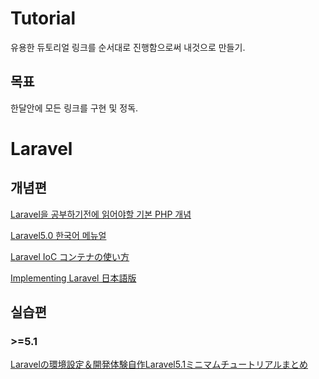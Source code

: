 # Tutorial
 유용한 듀토리얼 링크를 순서대로 진행함으로써 내것으로 만들기.

## 목표
 한달안에 모든 링크를 구현 및 정독.

# Laravel
## 개념편
[Laravel을 공부하기전에 읽어야할 기본 PHP 개념](https://www.lesstif.com/pages/viewpage.action?pageId=26083451)

[Laravel5.0 한국어 메뉴얼](http://xpressengine.github.io/laravel-korean-docs/)

[Laravel IoC コンテナの使い方](http://www.1x1.jp/blog/2014/02/how-to-use-ioc-container-in-laravel.html)

[Implementing Laravel 日本語版](https://leanpub.com/implementinglaravel-jpn)

## 실습편
### >=5.1
[Laravelの環境設定＆開発体験自作Laravel5.1ミニマムチュートリアルまとめ](http://qiita.com/fumiyasac@github/items/78a335880f7abb1de8bf/)


